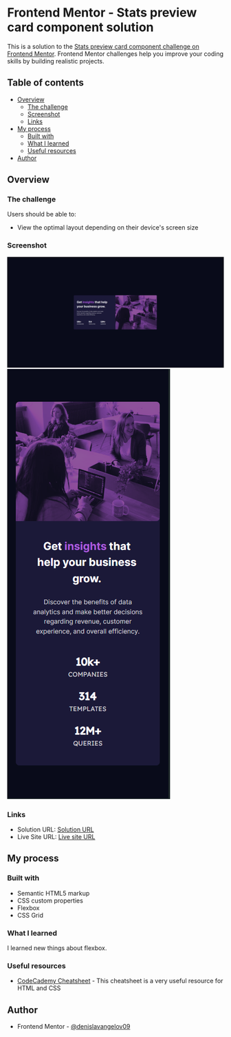 # Frontend Mentor - Stats preview card component solution

This is a solution to the [Stats preview card component challenge on Frontend Mentor](https://www.frontendmentor.io/challenges/stats-preview-card-component-8JqbgoU62). Frontend Mentor challenges help you improve your coding skills by building realistic projects. 

## Table of contents

- [Overview](#overview)
  - [The challenge](#the-challenge)
  - [Screenshot](#screenshot)
  - [Links](#links)
- [My process](#my-process)
  - [Built with](#built-with)
  - [What I learned](#what-i-learned)
  - [Useful resources](#useful-resources)
- [Author](#author)


## Overview

### The challenge

Users should be able to:

- View the optimal layout depending on their device's screen size

### Screenshot
![](./images/screenshot.png)
![](./images/screenshot_mobile.png)

### Links

- Solution URL: [Solution URL](https://www.frontendmentor.io/solutions/stats-preview-card-component-N0qm7Lq6HJ)
- Live Site URL: [Live site URL](https://stats-preview-card-component-denislav.vercel.app)

## My process

### Built with

- Semantic HTML5 markup
- CSS custom properties
- Flexbox
- CSS Grid

### What I learned

I learned new things about flexbox.

### Useful resources
- [CodeCademy Cheatsheet](https://www.codecademy.com/resources/cheatsheets/language/html-css) - This cheatsheet is a very useful resource for HTML and CSS


## Author
- Frontend Mentor - [@denislavangelov09](https://www.frontendmentor.io/profile/denislavangelov09)
